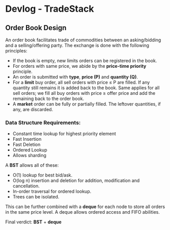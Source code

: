 # Devlog - TradeStack

## Order Book Design

An order book facilitates trade of commodities between an asking/bidding and a selling/offering party.
The exchange is done with the following principles:
- If the book is empty, new limits orders can be registered in the book.
- For orders with same price, we abide by the **price-time priority** principle.
- An order is submitted with **type**, **price (P)** and **quantity (Q)**.
- For a **limit** buy order, all sell orders with price ≤ P are filled. If any quantity still remains
it is added back to the book. Same applies for all sell orders; we fill all buy orders with price ≥ offer price
and add the remaining back to the order book.
- A **market** order can be fully or partially filled. The leftover quantities, if any, are 
discarded.

### Data Structure Requirements:

 - Constant time lookup for highest priority element
 - Fast Insertion 
 - Fast Deletion
 - Ordered Lookup
 - Allows sharding

A **BST** allows all of these: 
- O(1) lookup for best bid/ask.
- O(log n) insertion and deletion for addition, modification and cancellation.
- In-order traversal for ordered lookup.
- Trees can be isolated.

This can be further combined with a **deque** for each node to store all orders
in the same price level. A deque allows ordered access and FIFO abilities.


Final verdict: **BST** + **deque**

